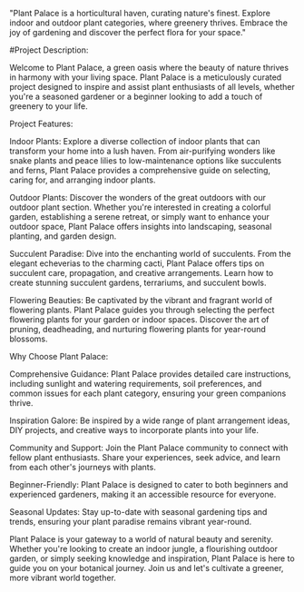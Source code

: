 "Plant Palace is a horticultural haven, curating nature's finest. Explore indoor and outdoor plant categories, where greenery thrives. Embrace the joy of gardening and discover the perfect flora for your space."

#Project Description:

Welcome to Plant Palace, a green oasis where the beauty of nature thrives in harmony with your living space. Plant Palace is a meticulously curated project designed to inspire and assist plant enthusiasts of all levels, whether you're a seasoned gardener or a beginner looking to add a touch of greenery to your life.

Project Features:

Indoor Plants: Explore a diverse collection of indoor plants that can transform your home into a lush haven. From air-purifying wonders like snake plants and peace lilies to low-maintenance options like succulents and ferns, Plant Palace provides a comprehensive guide on selecting, caring for, and arranging indoor plants.

Outdoor Plants: Discover the wonders of the great outdoors with our outdoor plant section. Whether you're interested in creating a colorful garden, establishing a serene retreat, or simply want to enhance your outdoor space, Plant Palace offers insights into landscaping, seasonal planting, and garden design.

Succulent Paradise: Dive into the enchanting world of succulents. From the elegant echeverias to the charming cacti, Plant Palace offers tips on succulent care, propagation, and creative arrangements. Learn how to create stunning succulent gardens, terrariums, and succulent bowls.

Flowering Beauties: Be captivated by the vibrant and fragrant world of flowering plants. Plant Palace guides you through selecting the perfect flowering plants for your garden or indoor spaces. Discover the art of pruning, deadheading, and nurturing flowering plants for year-round blossoms.

Why Choose Plant Palace:

Comprehensive Guidance: Plant Palace provides detailed care instructions, including sunlight and watering requirements, soil preferences, and common issues for each plant category, ensuring your green companions thrive.

Inspiration Galore: Be inspired by a wide range of plant arrangement ideas, DIY projects, and creative ways to incorporate plants into your life.

Community and Support: Join the Plant Palace community to connect with fellow plant enthusiasts. Share your experiences, seek advice, and learn from each other's journeys with plants.

Beginner-Friendly: Plant Palace is designed to cater to both beginners and experienced gardeners, making it an accessible resource for everyone.

Seasonal Updates: Stay up-to-date with seasonal gardening tips and trends, ensuring your plant paradise remains vibrant year-round.

Plant Palace is your gateway to a world of natural beauty and serenity. Whether you're looking to create an indoor jungle, a flourishing outdoor garden, or simply seeking knowledge and inspiration, Plant Palace is here to guide you on your botanical journey. Join us and let's cultivate a greener, more vibrant world together.
